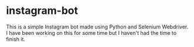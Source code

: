 # instagram-bot

This is a simple Instagram bot made using Python and Selenium Webdriver. 
I have been working on this for some time but I haven't had the time to finish it.

